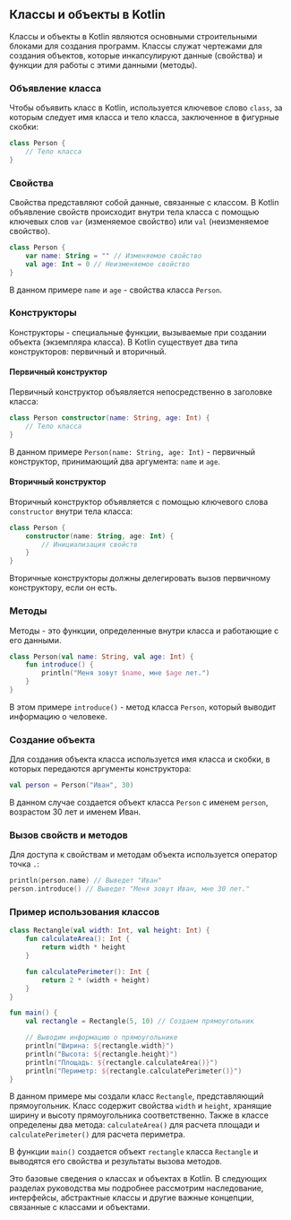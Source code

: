 ## Классы и объекты в Kotlin

Классы и объекты в Kotlin являются основными строительными блоками для создания программ. Классы служат чертежами для создания объектов, которые инкапсулируют данные (свойства) и функции для работы с этими данными (методы).

### Объявление класса

Чтобы объявить класс в Kotlin, используется ключевое слово `class`, за которым следует имя класса и тело класса, заключенное в фигурные скобки:

```kotlin
class Person {
    // Тело класса
}
```

### Свойства

Свойства представляют собой данные, связанные с классом. В Kotlin объявление свойств происходит внутри тела класса с помощью ключевых слов `var` (изменяемое свойство) или `val` (неизменяемое свойство). 

```kotlin
class Person {
    var name: String = "" // Изменяемое свойство
    val age: Int = 0 // Неизменяемое свойство
}
```

В данном примере `name` и `age` - свойства класса `Person`. 

### Конструкторы

Конструкторы - специальные функции, вызываемые при создании объекта (экземпляра класса). В Kotlin существует два типа конструкторов: первичный и вторичный.

#### Первичный конструктор

Первичный конструктор объявляется непосредственно в заголовке класса:

```kotlin
class Person constructor(name: String, age: Int) {
    // Тело класса
}
```

В данном примере `Person(name: String, age: Int)` - первичный конструктор, принимающий два аргумента: `name` и `age`.

#### Вторичный конструктор

Вторичный конструктор объявляется с помощью ключевого слова `constructor` внутри тела класса:

```kotlin
class Person {
    constructor(name: String, age: Int) {
        // Инициализация свойств
    }
}
```

Вторичные конструкторы должны делегировать вызов первичному конструктору, если он есть.

### Методы

Методы - это функции, определенные внутри класса и работающие с его данными.

```kotlin
class Person(val name: String, val age: Int) {
    fun introduce() {
        println("Меня зовут $name, мне $age лет.")
    }
}
```

В этом примере `introduce()` - метод класса `Person`, который выводит информацию о человеке.

### Создание объекта

Для создания объекта класса используется имя класса и скобки, в которых передаются аргументы конструктора:

```kotlin
val person = Person("Иван", 30)
```

В данном случае создается объект класса `Person` с именем `person`, возрастом 30 лет и именем Иван.

### Вызов свойств и методов

Для доступа к свойствам и методам объекта используется оператор точка `.`:

```kotlin
println(person.name) // Выведет "Иван"
person.introduce() // Выведет "Меня зовут Иван, мне 30 лет."
```

### Пример использования классов

```kotlin
class Rectangle(val width: Int, val height: Int) {
    fun calculateArea(): Int {
        return width * height
    }

    fun calculatePerimeter(): Int {
        return 2 * (width + height)
    }
}

fun main() {
    val rectangle = Rectangle(5, 10) // Создаем прямоугольник

    // Выводим информацию о прямоугольнике
    println("Ширина: ${rectangle.width}")
    println("Высота: ${rectangle.height}")
    println("Площадь: ${rectangle.calculateArea()}")
    println("Периметр: ${rectangle.calculatePerimeter()}")
}
```

В данном примере мы создали класс `Rectangle`, представляющий прямоугольник. Класс содержит свойства `width` и `height`, хранящие ширину и высоту прямоугольника соответственно. Также в классе определены два метода: `calculateArea()` для расчета площади и `calculatePerimeter()` для расчета периметра.

В функции `main()` создается объект `rectangle` класса `Rectangle` и выводятся его свойства и результаты вызова методов.


Это базовые сведения о классах и объектах в Kotlin. В следующих разделах руководства мы подробнее рассмотрим  наследование, интерфейсы, абстрактные классы и другие важные концепции, связанные с классами и объектами.

